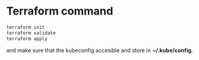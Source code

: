 # Terraform command

```bash
terraform init
terraform validate
terraform apply
```

and make sure that the kubeconfig accesible and store in **~/.kube/config**.